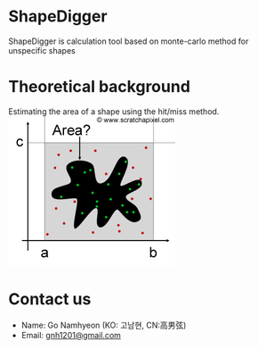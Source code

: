 # ShapeDigger
ShapeDigger is calculation tool based on monte-carlo method for unspecific shapes

# Theoretical background
Estimating the area of a shape using the hit/miss method.
![Monte-carlo Method](https://raw.githubusercontent.com/gnh1201/shapedigger/master/montecarlo2.png)

# Contact us
- Name: Go Namhyeon (KO: 고남현, CN:高男弦)
- Email: gnh1201@gmail.com
